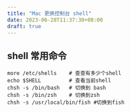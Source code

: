 ```yaml
---
title: "Mac 更换控制台 shell"
date: 2023-06-28T11:37:30+08:00
draft: true
---
```


## shell 常用命令
```shell
more /etc/shells 	# 查查有多少个shell
echo $SHELL 		# 查看当前shell
chsh -s /bin/bash   # 切换到 bash
chsh -s /bin/zsh	# 切换到zsh
chsh -s /usr/local/bin/fish	#切换到fish
```




